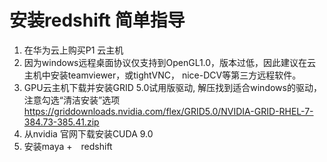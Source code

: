 
# 安装redshift 简单指导
1. 在华为云上购买P1 云主机
2. 因为windows远程桌面协议仅支持到OpenGL1.0，版本过低，因此建议在云主机中安装teamviewer，或tightVNC， nice-DCV等第三方远程软件。
3. GPU云主机下载并安装GRID 5.0试用版驱动, 解压找到适合windows的驱动，注意勾选“清洁安装”选项
https://griddownloads.nvidia.com/flex/GRID5.0/NVIDIA-GRID-RHEL-7-384.73-385.41.zip
4. 从nvidia 官网下载安装CUDA 9.0 
5. 安装maya +　redshift
